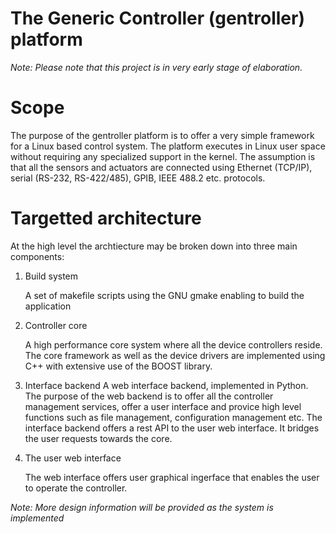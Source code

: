 # The Generic Controller (gentroller) platform

*Note: Please note that this project is in very early stage of elaboration.*

# Scope
The purpose of the gentroller platform is to offer a very simple framework for a Linux based control system. The platform executes in Linux user space without requiring any specialized support in the kernel. The assumption is that all the sensors and actuators are connected using Ethernet (TCP/IP), serial (RS-232, RS-422/485), GPIB, IEEE 488.2 etc. protocols. 

# Targetted architecture
At the high level the archtiecture may be broken down into three main components:

1. Build system

   A set of makefile scripts using the GNU gmake enabling to build the application 

2. Controller core

   A high performance core system where all the device controllers reside. The core framework as well as the device drivers are implemented using C++ with extensive use of the BOOST library.
   
3. Interface backend
   A web interface backend, implemented in Python. The purpose of the web backend is to offer all the controller management services, offer a user interface and provice high level functions such as file management, configuration management etc. The interface backend offers a rest API to the user web interface. It bridges the user requests towards the core.
   
4. The user web interface

   The web interface offers user graphical ingerface that enables the user to operate the controller.

*Note: More design information will be provided as the system is implemented*

